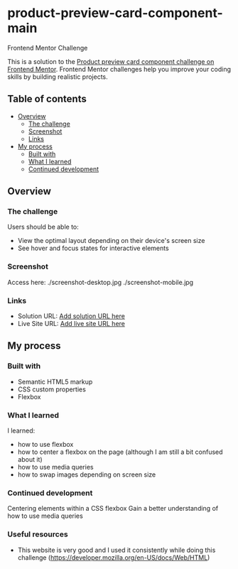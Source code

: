 # product-preview-card-component-main

Frontend Mentor Challenge

This is a solution to the [Product preview card component challenge on Frontend Mentor](https://www.frontendmentor.io/challenges/product-preview-card-component-GO7UmttRfa). Frontend Mentor challenges help you improve your coding skills by building realistic projects.

## Table of contents

- [Overview](#overview)
  - [The challenge](#the-challenge)
  - [Screenshot](#screenshot)
  - [Links](#links)
- [My process](#my-process)
  - [Built with](#built-with)
  - [What I learned](#what-i-learned)
  - [Continued development](#continued-development)

## Overview

### The challenge

Users should be able to:

- View the optimal layout depending on their device's screen size
- See hover and focus states for interactive elements

### Screenshot

Access here:
./screenshot-desktop.jpg
./screenshot-mobile.jpg

### Links

- Solution URL: [Add solution URL here](https://github.com/delia-cretu/product-preview-card-component-main)
- Live Site URL: [Add live site URL here](https://delia-cretu.github.io/product-preview-card-component-main/)

## My process

### Built with

- Semantic HTML5 markup
- CSS custom properties
- Flexbox

### What I learned

I learned:

- how to use flexbox
- how to center a flexbox on the page (although I am still a bit confused about it)
- how to use media queries
- how to swap images depending on screen size

### Continued development

Centering elements within a CSS flexbox
Gain a better understanding of how to use media queries

### Useful resources

- This website is very good and I used it consistently while doing this challenge (https://developer.mozilla.org/en-US/docs/Web/HTML)
